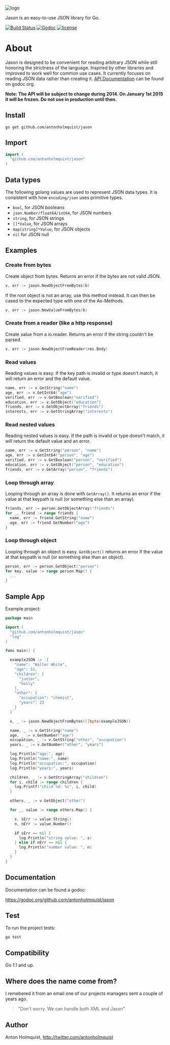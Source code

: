 
![logo](https://us-bucket-host.s3.amazonaws.com/jason/jason_cropped_4.svg)

Jason is an easy-to-use JSON library for Go.

[![Build Status](https://img.shields.io/travis/antonholmquist/jason.svg?style=flat)](https://travis-ci.org/antonholmquist/jason) [![Godoc](http://img.shields.io/badge/godoc-reference-blue.svg?style=flat)](https://godoc.org/github.com/antonholmquist/jason) [![license](http://img.shields.io/badge/license-MIT-red.svg?style=flat)](https://raw.githubusercontent.com/antonholmquist/jason/master/LICENSE)

# About

Jason is designed to be convenient for reading arbitrary JSON while still honoring the strictness of the language. Inspired by other libraries and improved to work well for common use cases. It currently focuses on reading JSON data rather than creating it. [API Documentation](http://godoc.org/github.com/antonholmquist/jason) can be found on godoc.org.

**Note: The API will be subject to change during 2014. On January 1st 2015 it will be frozen. Do not use in production until then.**

## Install

```shell
go get github.com/antonholmquist/jason
```

## Import

```go
import (
  "github.com/antonholmquist/jason"
)
```

## Data types

The following golang values are used to represent JSON data types. It is consistent with how `encoding/json` uses primitive types.

- `bool`, for JSON booleans
- `json.Number/float64/int64`, for JSON numbers
- `string`, for JSON strings
- `[]*Value`, for JSON arrays
- `map[string]*Value`, for JSON objects
- `nil` for JSON null

## Examples

### Create from bytes

Create object from bytes. Returns an error if the bytes are not valid JSON.

```go
v, err := jason.NewObjectFromBytes(b)

```

If the root object is not an array, use this method instead. It can then be cased to the expected type with one of the As-Methods.

```go
v, err := jason.NewValueFromBytes(b)

```

### Create from a reader (like a http response)

Create value from a io.reader. Returns an error if the string couldn't be parsed.

```go
v, err := jason.NewObjectFromReader(res.Body)

```

### Read values

Reading values is easy. If the key path is invalid or type doesn't match, it will return an error and the default value.

```go
name, err := v.GetString("name")
age, err := v.GetInt64("age")
verified, err := v.GetBoolean("verified")
education, err := v.GetObject("education")
friends, err := v.GetObjectArray("friends")
interests, err := v.GetStringArray("interests")

```

### Read nested values

Reading nested values is easy. If the path is invalid or type doesn't match, it will return the default value and an error.

```go
name, err := v.GetString("person", "name")
age, err := v.GetInt64("person", "age")
verified, err := v.GetBoolean("person", "verified")
education, err := v.GetObject("person", "education")
friends, err := v.GetArray("person", "friends")

```

### Loop through array

Looping through an array is done with `GetArray()`. It returns an error if the value at that keypath is null (or something else than an array).

```go
friends, err := person.GetObjectArray("friends")
for _, friend := range friends {
  name, err := friend.GetString("name")
  age, err := friend.GetNumber("age")
}
```

### Loop through object

Looping through an object is easy. `GetObject()` returns an error if the value at that keypath is null (or something else than an object).

```go
person, err := person.GetObject("person")
for key, value := range person.Map() {
  ...
}
```

## Sample App

Example project:

```go
package main

import (
  "github.com/antonholmquist/jason"
  "log"
)

func main() {

  exampleJSON := `{
    "name": "Walter White",
    "age": 51,
    "children": [
      "junior",
      "holly"
    ],
    "other": {
      "occupation": "chemist",
      "years": 23
    }
  }`

  v, _ := jason.NewObjectFromBytes([]byte(exampleJSON))

  name, _ := v.GetString("name")
  age, _ := v.GetNumber("age")
  occupation, _ := v.GetString("other", "occupation")
  years, _ := v.GetNumber("other", "years")

  log.Println("age:", age)
  log.Println("name:", name)
  log.Println("occupation:", occupation)
  log.Println("years:", years)

  children, _ := v.GetStringArray("children")
  for i, child := range children {
    log.Printf("child %d: %s", i, child)
  }

  others, _ := v.GetObject("other")

  for _, value := range others.Map() {

    s, sErr := value.String()
    n, nErr := value.Number()

    if sErr == nil {
      log.Println("string value: ", s)
    } else if nErr == nil {
      log.Println("number value: ", n)
    }
  }
}

```

## Documentation

Documentation can be found a godoc:

https://godoc.org/github.com/antonholmquist/jason

## Test
To run the project tests:

```shell
go test
```

## Compatibility

Go 1.1 and up.

## Where does the name come from?

I remebered it from an email one of our projects managers sent a couple of years ago.

> "Don't worry. We can handle both XML and Jason"

## Author

Anton Holmquist, http://twitter.com/antonholmquist
